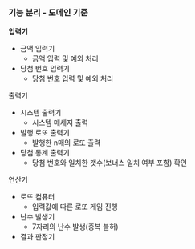 ### 기능 분리 - 도메인 기준
**입력기**
- 금액 입력기
  - 금액 입력 및 예외 처리
- 당첨 번호 입력기
  - 당첨 번호 입력 및 예외 처리

출력기
- 시스템 출력기
  - 시스템 메세지 출력
- 발행 로또 출력기
  - 발행한 n매의 로또 출력
- 당첨 통계 출력기
  - 당첨 번호와 일치한 갯수(보너스 일치 여부 포함) 확인

연산기 
- 로또 컴퓨터
  - 입력값에 따른 로또 게임 진행
- 난수 발생기
  - 7자리의 난수 발생(중복 불허)
- 결과 판정기
